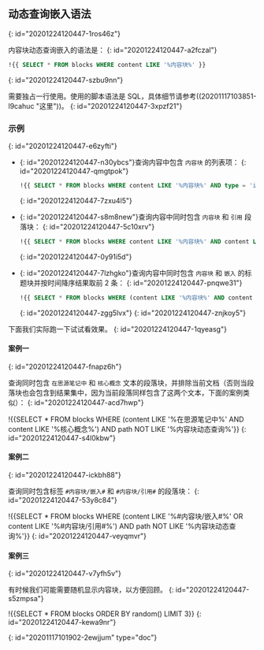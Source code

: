 ## 动态查询嵌入语法
{: id="20201224120447-1ros46z"}

内容块动态查询嵌入的语法是：
{: id="20201224120447-a2fczal"}

```sql
!{{ SELECT * FROM blocks WHERE content LIKE '%内容块%' }}
```
{: id="20201224120447-szbu9nn"}

需要独占一行使用。使用的脚本语法是 SQL，具体细节请参考((20201117103851-l9cahuc "这里"))。
{: id="20201224120447-3xpzf21"}

### 示例
{: id="20201224120447-e6zyfti"}

* {: id="20201224120447-n30ybcs"}查询内容中包含 `内容块` 的列表项：
  {: id="20201224120447-qmgtpok"}

  ```sql
  !{{ SELECT * FROM blocks WHERE content LIKE '%内容块%' AND type = 'i' }}
  ```
  {: id="20201224120447-7zxu4l5"}
* {: id="20201224120447-s8m8new"}查询内容中同时包含 `内容块` 和 `引用` 段落块：
  {: id="20201224120447-5c10xrv"}

  ```sql
  !{{ SELECT * FROM blocks WHERE content LIKE '%内容块%' AND content LIKE '%引用%' }}
  ```
  {: id="20201224120447-0y91i5d"}
* {: id="20201224120447-7lzhgko"}查询内容中同时包含 `内容块` 和 `嵌入` 的标题块并按时间降序结果取前 2 条：
  {: id="20201224120447-pnqwe31"}

  ```sql
  !{{ SELECT * FROM blocks WHERE (content LIKE '%内容块%' AND content LIKE '%嵌入%') AND type = 'h' ORDER BY id DESC LIMIT 4 }}
  ```
  {: id="20201224120447-zgg5lvx"}
{: id="20201224120447-znjkoy5"}

下面我们实际跑一下试试看效果。
{: id="20201224120447-1qyeasg"}

#### 案例一
{: id="20201224120447-fnapz6h"}

查询同时包含 `在思源笔记中` 和 `核心概念` 文本的段落块，并排除当前文档（否则当段落块也会包含到结果集中，因为当前段落同样包含了这两个文本，下面的案例类似）：
{: id="20201224120447-acd7hwp"}

!{{SELECT * FROM blocks WHERE (content LIKE '%在思源笔记中%' AND content LIKE '%核心概念%') AND path NOT LIKE '%内容块动态查询%'}}
{: id="20201224120447-s4l0kbw"}

#### 案例二
{: id="20201224120447-ickbh88"}

查询同时包含标签 `#内容块/嵌入#` 和 `#内容块/引用#` 的段落块：
{: id="20201224120447-53y8c84"}

!{{SELECT * FROM blocks WHERE (content LIKE '%#内容块/嵌入#%' OR content LIKE '%#内容块/引用#%') AND path NOT LIKE '%内容块动态查询%'}}
{: id="20201224120447-veyqmvr"}

#### 案例三
{: id="20201224120447-v7yfh5v"}

有时候我们可能需要随机显示内容块，以方便回顾。
{: id="20201224120447-s5zmpsa"}

!{{SELECT * FROM blocks ORDER BY random() LIMIT 3}}
{: id="20201224120447-kewa9nr"}


{: id="20201117101902-2ewjjum" type="doc"}
